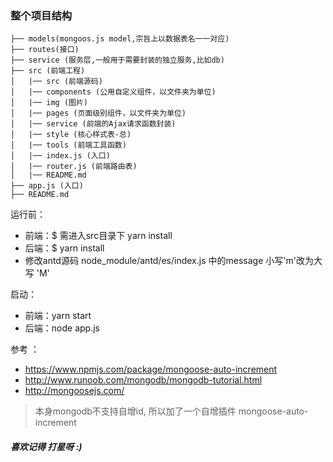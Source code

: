 ### 整个项目结构

```
├── models(mongoos.js model,宗旨上以数据表名一一对应)
├── routes(接口)
├── service (服务层,一般用于需要封装的独立服务,比如db)
├── src (前端工程)
│   |── src (前端源码)
│   |── components (公用自定义组件，以文件夹为单位)
│   |── img (图片)
│   |── pages (页面级别组件，以文件夹为单位)
│   |── service (前端的Ajax请求函数封装)
│   |── style (核心样式表-总)
│   |── tools (前端工具函数)
│   |── index.js (入口)
│   |── router.js (前端路由表)
│   |── README.md
├── app.js (入口)
├── README.md
```

运行前：

- 前端：$ 需进入src目录下 yarn install
- 后端：$ yarn install
- 修改antd源码 node_module/antd/es/index.js  中的message  小写'm'改为大写 'M'


启动：
- 前端：yarn start
- 后端：node app.js


参考 ：
- https://www.npmjs.com/package/mongoose-auto-increment
- http://www.runoob.com/mongodb/mongodb-tutorial.html
- http://mongoosejs.com/


> 本身mongodb不支持自增id,
所以加了一个自增插件
mongoose-auto-increment


##### 喜欢记得 打星呀 :)
